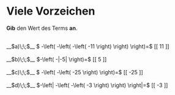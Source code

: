 <!--
version:  0.0.1

language: de

@style
input {
    text-align: center;
}
@end

formula: \carry   \textcolor{red}{\scriptsize #1}
formula: \digit   \rlap{\carry{#1}}\phantom{#2}#2
formula: \permil  \text{‰}

import: https://raw.githubusercontent.com/LiaTemplates/Tikz-Jax/main/README.md

script: https://cdn.jsdelivr.net/gh/LiaTemplates/Tikz-Jax@main/dist/index.js


tags: Negative Zahlen, Zahlenverständnis, sehr leicht, sehr niedrig, Angeben

comment: Viele Vorzeichen sind auch kein Problem.

author: Martin Lommatzsch

-->




# Viele Vorzeichen

**Gib** den Wert des Terms **an**.

<br>
__$a)\;\;$__ $ -\left( -\left( -\left( -11 \right) \right) \right)=$ [[  11  ]]
<br>
<br>
__$b)\;\;$__ $-\left( -|-5| \right)=$ [[  5   ]]
<br>
<br>
__$c)\;\;$__ $ -\left( -\left( -25 \right) \right)=$ [[  -25 ]]
<br>
<br>
__$d)\;\;$__ $-\left| -\left( -\left( -3 \right) \right) \right|=$ [[  -3  ]]

<br>
<br>
<br>
<br>

